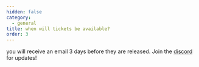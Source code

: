 ```yaml
---
hidden: false
category:
  - general
title: when will tickets be available?
order: 3
---
```

you will receive an email 3 days before they are released. Join the [discord](https://discord.com/) for updates!